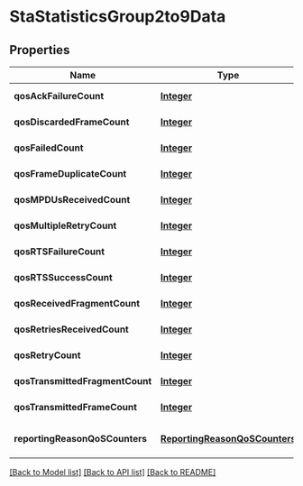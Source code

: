 # StaStatisticsGroup2to9Data
## Properties

Name | Type | Description | Notes
------------ | ------------- | ------------- | -------------
**qosAckFailureCount** | [**Integer**](integer.md) | dot11QosAckFailureCount counter | [default to null]
**qosDiscardedFrameCount** | [**Integer**](integer.md) | dot11QosDiscardedFrameCount counter | [default to null]
**qosFailedCount** | [**Integer**](integer.md) | dot11QosFailedCount counter | [default to null]
**qosFrameDuplicateCount** | [**Integer**](integer.md) | dot11QosFrameDuplicateCount counter | [default to null]
**qosMPDUsReceivedCount** | [**Integer**](integer.md) | dot11QosMPDUsReceivedCount counter | [default to null]
**qosMultipleRetryCount** | [**Integer**](integer.md) | dot11QosMultipleRetryCount counter | [default to null]
**qosRTSFailureCount** | [**Integer**](integer.md) | dot11QosRTSFailureCount counter | [default to null]
**qosRTSSuccessCount** | [**Integer**](integer.md) | dot11QosRTSSuccessCount counter | [default to null]
**qosReceivedFragmentCount** | [**Integer**](integer.md) | dot11QosReceivedFragmentCount counter | [default to null]
**qosRetriesReceivedCount** | [**Integer**](integer.md) | dot11QosRetriesReceivedCount counter | [default to null]
**qosRetryCount** | [**Integer**](integer.md) | dot11QosRetryCount counter | [default to null]
**qosTransmittedFragmentCount** | [**Integer**](integer.md) | dot11QosTransmittedFragmentCount counter | [default to null]
**qosTransmittedFrameCount** | [**Integer**](integer.md) | dot11QosTransmittedFrameCount counter | [default to null]
**reportingReasonQoSCounters** | [**ReportingReasonQoSCounters**](ReportingReasonQoSCounters.md) |  | [optional] [default to null]

[[Back to Model list]](../README.md#documentation-for-models) [[Back to API list]](../README.md#documentation-for-api-endpoints) [[Back to README]](../README.md)

